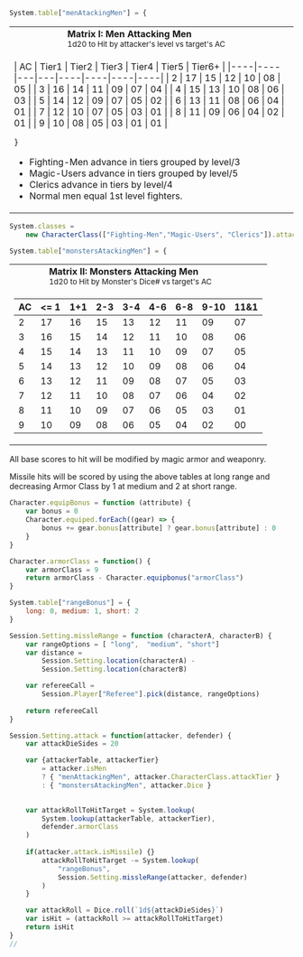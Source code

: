 ```javascript
System.table["menAtackingMen"] = {
```
<table><tr><td></td><td></td><td></td><td>
<b>Matrix I: Men Attacking Men</b></br>
<sub>1d20 to Hit by attacker's level vs target's AC</sub>
</td></tr>
<tr><td colspan=4>

| AC | Tier1 | Tier2 | Tier3 | Tier4 | Tier5 | Tier6+ |
|----|----|---|---|----|----|----|----|
| 2  | 17 | 15 | 12 | 10 | 08 | 05 |
| 3  | 16 | 14 | 11 | 09 | 07 | 04 |
| 4  | 15 | 13 | 10 | 08 | 06 | 03 |
| 5  | 14 | 12 | 09 | 07 | 05 | 02 | 
| 6  | 13 | 11 | 08 | 06 | 04 | 01 |
| 7  | 12 | 10 | 07 | 05 | 03 | 01 |
| 8  | 11 | 09 | 06 | 04 | 02 | 01 |
| 9  | 10 | 08 | 05 | 03 | 01 | 01 |

```javascript
}
```


* Fighting-Men advance in tiers grouped by level/3
* Magic-Users advance in tiers grouped by level/5
* Clerics advance in tiers by level/4 
* Normal men equal 1st level fighters.
</td></tr></table>

```javascript
System.classes = 
    new CharacterClass(["Fighting-Men","Magic-Users", "Clerics"]).attackTier = [3, 5, 4]

System.table["monstersAtackingMen"] = {
```
<table><tr><td></td><td></td><td></td><td>
<b>Matrix II: Monsters Attacking Men</b></br>
<sub>1d20 to Hit by Monster's Dice# vs target's AC</sub>
</td></tr>
<tr><td colspan=4>

| AC | <= 1 | 1+1 | 2-3 | 3-4 | 4-6 | 6-8 | 9-10 | 11&1 |
|----|----|---|---|----|----|----|----|----|
| 2  | 17 | 16 | 15 | 13 | 12 | 11 | 09 | 07 |
| 3  | 16 | 15 | 14 | 12 | 11 | 10 | 08 | 06 |
| 4  | 15 | 14 | 13 | 11 | 10 | 09 | 07 | 05 |
| 5  | 14 | 13 | 12 | 10 | 09 | 08 | 06 | 04 | 
| 6  | 13 | 12 | 11 | 09 | 08 | 07 | 05 | 03 |
| 7  | 12 | 11 | 10 | 08 | 07 | 06 | 04 | 02 |
| 8  | 11 | 10 | 09 | 07 | 06 | 05 | 03 | 01 |
| 9  | 10 | 09 | 08 | 06 | 05 | 04 | 02 | 00 |

</td></tr></table>

All base scores to hit will be modified by magic armor and weaponry. 

Missile hits will be scored by using the above tables at long range and decreasing Armor Class by 1 at medium and 2 at short range.


```javascript
Character.equipBonus = function (attribute) {
    var bonus = 0
    Character.equiped.forEach((gear) => {
        bonus += gear.bonus[attribute] ? gear.bonus[attribute] : 0
    }
}

Character.armorClass = function() {
    var armorClass = 9
    return armorClass - Character.equipbonus("armorClass")
}

System.table["rangeBonus"] = {
    long: 0, medium: 1, short: 2 
}

Session.Setting.missleRange = function (characterA, characterB) {
    var rangeOptions = [ "long",  "medium", "short"]
    var distance = 
        Session.Setting.location(characterA) - 
        Session.Setting.location(characterB)

    var refereeCall = 
        Session.Player["Referee"].pick(distance, rangeOptions)
        
    return refereeCall
}

Session.Setting.attack = function(attacker, defender) {
    var attackDieSides = 20

    var {attackerTable, attackerTier} 
        = attacker.isMen 
        ? { "menAttackingMen", attacker.CharacterClass.attackTier }
        : { "monstersAtackingMen", attacker.Dice }
    

    var attackRollToHitTarget = System.lookup(
        System.lookup(attackerTable, attackerTier), 
        defender.armorClass
    )
 
    if(attacker.attack.isMissile) {}
        attackRollToHitTarget -= System.lookup(
            "rangeBonus", 
            Session.Setting.missleRange(attacker, defender)
        )
    }

    var attackRoll = Dice.roll(`1d${attackDieSides}`)
    var isHit = (attackRoll >= attackRollToHitTarget)
    return isHit
}
// 
```
